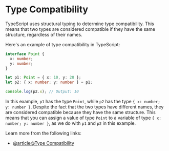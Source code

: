 # Type Compatibility

TypeScript uses structural typing to determine type compatibility. This means that two types are considered compatible if they have the same structure, regardless of their names.

Here's an example of type compatibility in TypeScript:

```typescript
interface Point {
  x: number;
  y: number;
}

let p1: Point = { x: 10, y: 20 };
let p2: { x: number; y: number } = p1;

console.log(p2.x); // Output: 10
```

In this example, `p1` has the type `Point`, while `p2` has the type `{ x: number; y: number }`. Despite the fact that the two types have different names, they are considered compatible because they have the same structure. This means that you can assign a value of type `Point` to a variable of type `{ x: number; y: number }`, as we do with `p1` and `p2` in this example.

Learn more from the following links:

- [@article@Type Compatibility](https://www.typescriptlang.org/docs/handbook/type-compatibility.html)
